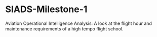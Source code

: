 # SIADS-Milestone-1
Aviation Operational Intelligence Analysis: A look at the flight hour and maintenance requirements of a high tempo flight school.
